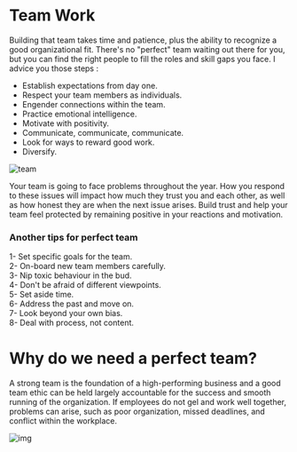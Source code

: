 # Team Work  
Building that team takes time and patience, plus the ability to recognize a good organizational fit. There's no "perfect" team waiting out there for you, but you can find the right people to fill the roles and skill gaps you face. I advice you those steps :  

* Establish expectations from day one.  
* Respect your team members as individuals.  
* Engender connections within the team.  
* Practice emotional intelligence.   
* Motivate with positivity.   
* Communicate, communicate, communicate.   
* Look for ways to reward good work.  
* Diversify.  

![team](https://www.cybersecurity-insiders.com/wp-content/uploads/2017/07/Team.png)  

Your team is going to face problems throughout the year. How you respond to these issues will impact how much they trust you and each other, as well as how honest they are when the next issue arises. Build trust and help your team feel protected by remaining positive in your reactions and motivation.  

### Another tips for perfect team  

1- Set specific goals for the team.  
2- On-board new team members carefully.  
3- Nip toxic behaviour in the bud.  
4- Don't be afraid of different viewpoints.  
5- Set aside time.  
6- Address the past and move on.  
7- Look beyond your own bias.  
8- Deal with process, not content.  

# Why do we need a perfect team?  
A strong team is the foundation of a high-performing business and a good team ethic can be held largely accountable for the success and smooth running of the organization. If employees do not gel and work well together, problems can arise, such as poor organization, missed deadlines, and conflict within the workplace.  

![img](https://qph.fs.quoracdn.net/main-qimg-34fe129418bb9948475fa563e5c9eebe)